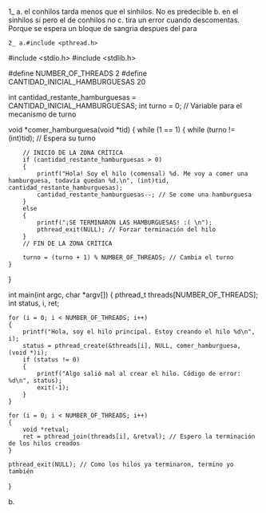 <a>  1_ a. el conhilos tarda menos que el sinhilos. No es predecible
        b. en el sinhilos si pero el de conhilos no
        c. tira un error cuando descomentas. Porque se espera un bloque de sangria despues del para

    2_ a.#include <pthread.h>
#include <stdio.h>
#include <stdlib.h>

#define NUMBER_OF_THREADS 2
#define CANTIDAD_INICIAL_HAMBURGUESAS 20

int cantidad_restante_hamburguesas = CANTIDAD_INICIAL_HAMBURGUESAS;
int turno = 0; // Variable para el mecanismo de turno

void *comer_hamburguesa(void *tid)
{
    while (1 == 1)
    {
        while (turno != (int)tid); // Espera su turno
        
        // INICIO DE LA ZONA CRÍTICA
        if (cantidad_restante_hamburguesas > 0)
        {
            printf("Hola! Soy el hilo (comensal) %d. Me voy a comer una hamburguesa, todavía quedan %d.\n", (int)tid, cantidad_restante_hamburguesas);
            cantidad_restante_hamburguesas--; // Se come una hamburguesa
        }
        else
        {
            printf("¡SE TERMINARON LAS HAMBURGUESAS! :( \n");
            pthread_exit(NULL); // Forzar terminación del hilo
        }
        // FIN DE LA ZONA CRÍTICA

        turno = (turno + 1) % NUMBER_OF_THREADS; // Cambia el turno
    }
}

int main(int argc, char *argv[])
{
    pthread_t threads[NUMBER_OF_THREADS];
    int status, i, ret;

    for (i = 0; i < NUMBER_OF_THREADS; i++)
    {
        printf("Hola, soy el hilo principal. Estoy creando el hilo %d\n", i);
        status = pthread_create(&threads[i], NULL, comer_hamburguesa, (void *)i);
        if (status != 0)
        {
            printf("Algo salió mal al crear el hilo. Código de error: %d\n", status);
            exit(-1);
        }
    }

    for (i = 0; i < NUMBER_OF_THREADS; i++)
    {
        void *retval;
        ret = pthread_join(threads[i], &retval); // Espero la terminación de los hilos creados
    }
    
    pthread_exit(NULL); // Como los hilos ya terminaron, termino yo también
}

b. <img scr= "dosb.jpg">
</a>